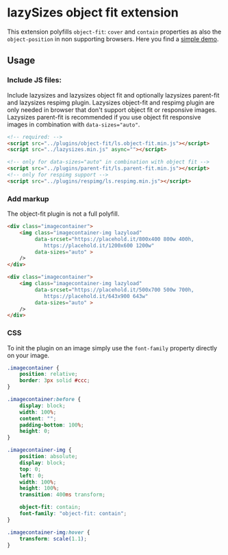 # lazySizes object fit extension

This extension polyfills `object-fit`: `cover` and `contain` properties as also the `object-position` in non supporting browsers. Here you find a [simple demo](https://jsfiddle.net/trixta/x2p17f31/).

## Usage

### Include JS files:
Include lazysizes and lazysizes object fit and optionally lazysizes parent-fit and lazysizes respimg plugin. Lazysizes object-fit and respimg plugin are only needed in browser that don't support object fit or responsive images. Lazysizes parent-fit is recommended if you use object fit responsive images in combination with `data-sizes="auto"`.

```html
<!-- required: -->
<script src="../plugins/object-fit/ls.object-fit.min.js"></script>
<script src="../lazysizes.min.js" async=""></script>

<!-- only for data-sizes="auto" in combination with object fit -->
<script src="../plugins/parent-fit/ls.parent-fit.min.js"></script>
<!-- only for respimg support -->
<script src="../plugins/respimg/ls.respimg.min.js"></script>
```

### Add markup
The object-fit plugin is not a full polyfill.

```html
<div class="imagecontainer">
	<img class="imagecontainer-img lazyload"
		 data-srcset="https://placehold.it/800x400 800w 400h,
		 	https://placehold.it/1200x600 1200w"
		 data-sizes="auto" >
	/>
</div>

<div class="imagecontainer">
	<img class="imagecontainer-img lazyload"
		 data-srcset="https://placehold.it/500x700 500w 700h,
		 	https://placehold.it/643x900 643w"
		 data-sizes="auto" >
	/>
</div>
```

### CSS

To init the plugin on an image simply use the `font-family` property directly on your image.

```css
.imagecontainer {
	position: relative;
	border: 3px solid #ccc;
}

.imagecontainer:before {
	display: block;
	width: 100%;
	content: "";
	padding-bottom: 100%;
	height: 0;
}

.imagecontainer-img {
	position: absolute;
	display: block;
	top: 0;
	left: 0;
	width: 100%;
	height: 100%;
	transition: 400ms transform;

	object-fit: contain;
	font-family: "object-fit: contain";
}

.imagecontainer-img:hover {
	transform: scale(1.1);
}
```
